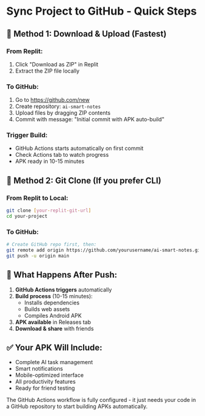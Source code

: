 # Sync Project to GitHub - Quick Steps

## 🚀 **Method 1: Download & Upload (Fastest)**

### **From Replit:**
1. Click "Download as ZIP" in Replit
2. Extract the ZIP file locally

### **To GitHub:**
1. Go to https://github.com/new
2. Create repository: `ai-smart-notes`
3. Upload files by dragging ZIP contents
4. Commit with message: "Initial commit with APK auto-build"

### **Trigger Build:**
- GitHub Actions starts automatically on first commit
- Check Actions tab to watch progress
- APK ready in 10-15 minutes

## 🚀 **Method 2: Git Clone (If you prefer CLI)**

### **From Replit to Local:**
```bash
git clone [your-replit-git-url]
cd your-project
```

### **To GitHub:**
```bash
# Create GitHub repo first, then:
git remote add origin https://github.com/yourusername/ai-smart-notes.git
git push -u origin main
```

## 📱 **What Happens After Push:**

1. **GitHub Actions triggers** automatically
2. **Build process** (10-15 minutes):
   - Installs dependencies
   - Builds web assets
   - Compiles Android APK
3. **APK available** in Releases tab
4. **Download & share** with friends

## ✅ **Your APK Will Include:**
- Complete AI task management
- Smart notifications
- Mobile-optimized interface
- All productivity features
- Ready for friend testing

The GitHub Actions workflow is fully configured - it just needs your code in a GitHub repository to start building APKs automatically.